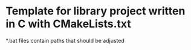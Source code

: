 # Template for library project written in C with CMakeLists.txt

*.bat files contain paths that should be adjusted
